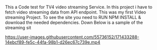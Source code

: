  This a Code test for TV4 video streaming Service. In this project i have to fetch video streaming data from API endpoint. This was my first Video streaming Project. To see the site you need to RUN NPM INSTALL & download the needed dependencies. Down Below is a sample of the streaming sit





https://user-images.githubusercontent.com/55736152/171433288-14ebcf89-fe5c-44fa-98b1-d26ec67c739e.mp4

